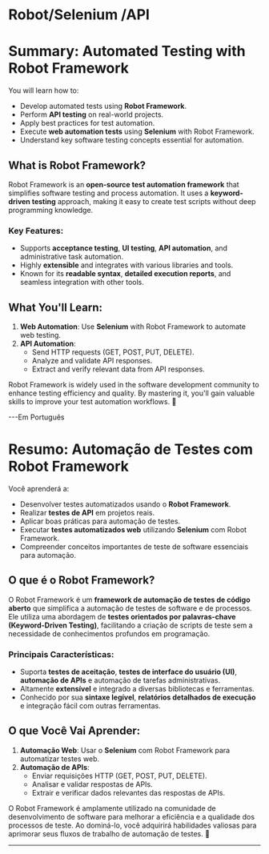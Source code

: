 # Robot/Selenium /API
# Summary: Automated Testing with Robot Framework  

You will learn how to:  
- Develop automated tests using **Robot Framework**.  
- Perform **API testing** on real-world projects.  
- Apply best practices for test automation.  
- Execute **web automation tests** using **Selenium** with Robot Framework.  
- Understand key software testing concepts essential for automation.  

## What is Robot Framework?  
Robot Framework is an **open-source test automation framework** that simplifies software testing and process automation. It uses a **keyword-driven testing** approach, making it easy to create test scripts without deep programming knowledge.  

### Key Features:  
- Supports **acceptance testing**, **UI testing**, **API automation**, and administrative task automation.  
- Highly **extensible** and integrates with various libraries and tools.  
- Known for its **readable syntax**, **detailed execution reports**, and seamless integration with other tools.  

## What You'll Learn:  
1. **Web Automation**: Use **Selenium** with Robot Framework to automate web testing.  
2. **API Automation**:  
   - Send HTTP requests (GET, POST, PUT, DELETE).  
   - Analyze and validate API responses.  
   - Extract and verify relevant data from API responses.  

Robot Framework is widely used in the software development community to enhance testing efficiency and quality. By mastering it, you'll gain valuable skills to improve your test automation workflows. 🚀  

---Em Português

# Resumo: Automação de Testes com Robot Framework  

Você aprenderá a:  
- Desenvolver testes automatizados usando o **Robot Framework**.  
- Realizar **testes de API** em projetos reais.  
- Aplicar boas práticas para automação de testes.  
- Executar **testes automatizados web** utilizando **Selenium** com Robot Framework.  
- Compreender conceitos importantes de teste de software essenciais para automação.  

## O que é o Robot Framework?  
O Robot Framework é um **framework de automação de testes de código aberto** que simplifica a automação de testes de software e de processos. Ele utiliza uma abordagem de **testes orientados por palavras-chave (Keyword-Driven Testing)**, facilitando a criação de scripts de teste sem a necessidade de conhecimentos profundos em programação.  

### Principais Características:  
- Suporta **testes de aceitação**, **testes de interface do usuário (UI)**, **automação de APIs** e automação de tarefas administrativas.  
- Altamente **extensível** e integrado a diversas bibliotecas e ferramentas.  
- Conhecido por sua **sintaxe legível**, **relatórios detalhados de execução** e integração fácil com outras ferramentas.  

## O que Você Vai Aprender:  
1. **Automação Web**: Usar o **Selenium** com Robot Framework para automatizar testes web.  
2. **Automação de APIs**:  
   - Enviar requisições HTTP (GET, POST, PUT, DELETE).  
   - Analisar e validar respostas de APIs.  
   - Extrair e verificar dados relevantes das respostas de APIs.  

O Robot Framework é amplamente utilizado na comunidade de desenvolvimento de software para melhorar a eficiência e a qualidade dos processos de teste. Ao dominá-lo, você adquirirá habilidades valiosas para aprimorar seus fluxos de trabalho de automação de testes. 🚀  

---
